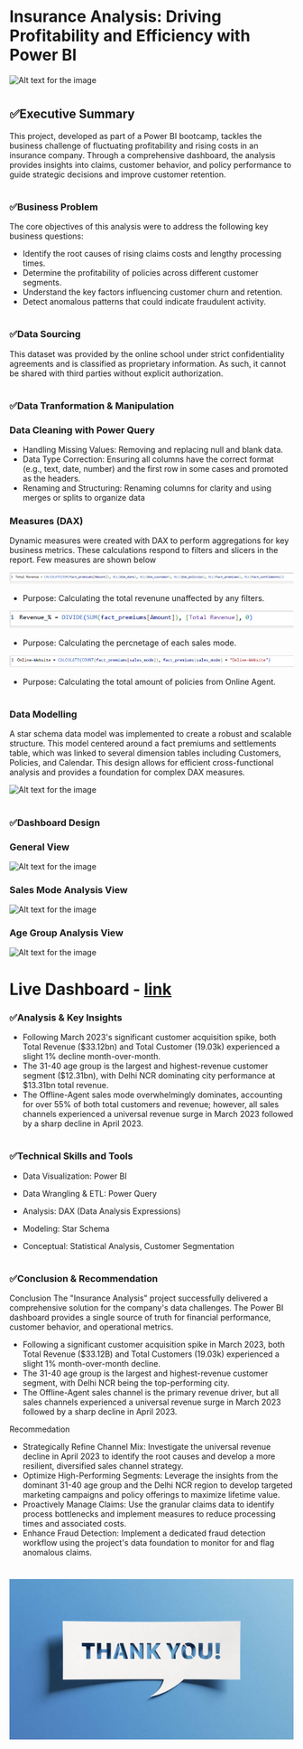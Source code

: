 # Insurance Analysis: Driving Profitability and Efficiency with Power BI

![Alt text for the image](https://github.com/Hammed-Hassan/Insurance_Data_Analysis___Power-BI/blob/main/Front%20Page.png)

#
## ✅Executive Summary
This project, developed as part of a Power BI bootcamp, tackles the business challenge of fluctuating profitability and rising costs in an insurance company. Through a comprehensive dashboard, the analysis provides insights into claims, customer behavior, and policy performance to guide strategic decisions and improve customer retention.

#
### ✅Business Problem
The core objectives of this analysis were to address the following key business questions:
- Identify the root causes of rising claims costs and lengthy processing times.
- Determine the profitability of policies across different customer segments.
- Understand the key factors influencing customer churn and retention.
- Detect anomalous patterns that could indicate fraudulent activity.

#
### ✅Data Sourcing 
This dataset was provided by the online school under strict confidentiality agreements and is classified as proprietary information. As such, it cannot be shared with third parties without explicit authorization.

#
### ✅Data Tranformation & Manipulation
### Data Cleaning with Power Query
- Handling Missing Values: Removing and replacing null and blank data.
- Data Type Correction: Ensuring all columns have the correct format (e.g., text, date, number) and the first row in some cases and promoted as the headers.
- Renaming and Structuring: Renaming columns for clarity and using merges or splits to organize data

### Measures (DAX)
Dynamic measures were created with DAX to perform aggregations for key business metrics. These calculations respond to filters and slicers in the report. Few measures are shown below

  ![Alt text for the image](https://github.com/Hammed-Hassan/Insurance_Data_Analysis/blob/main/I1.png)
  - Purpose: Calculating the total revenune unaffected by any filters.

  ![Alt text for the image](https://github.com/Hammed-Hassan/Insurance_Data_Analysis/blob/main/I2.png)
  - Purpose: Calculating the percnetage of each sales mode.
    
  ![Alt text for the image](https://github.com/Hammed-Hassan/Insurance_Data_Analysis/blob/main/I3.png)
  - Purpose: Calculating the total amount of policies from Online Agent.
#
### Data Modelling 
A star schema data model was implemented to create a robust and scalable structure. This model centered around a fact premiums and settlements table, which was linked to several dimension tables including Customers, Policies, and Calendar. This design allows for efficient cross-functional analysis and provides a foundation for complex DAX measures.

![Alt text for the image](https://github.com/Midoford/Insurance-Data-Analysis-Dashboard/blob/main/201.png)


# 
### ✅Dashboard Design
### General View
![Alt text for the image](https://github.com/Midoford/Insurance-Data-Analysis-Dashboard/blob/main/202.png)
### Sales Mode Analysis View
![Alt text for the image](https://github.com/Midoford/Insurance-Data-Analysis-Dashboard/blob/main/203.png)
### Age Group Analysis View
![Alt text for the image](https://github.com/Midoford/Insurance-Data-Analysis-Dashboard/blob/main/204.png)

# Live Dashboard - [link](https://app.powerbi.com/view?r=eyJrIjoiMWM4MDM5NzItZDZkZS00NDUyLTliMDMtYzg5Njc1ZjE1ZjdhIiwidCI6IjAwMGRiMTM4LTRjODAtNDc0MC04NDY4LTFiYmMxN2Y5ZTNlYSJ9)

### ✅Analysis & Key Insights
- Following March 2023's significant customer acquisition spike, both Total Revenue ($33.12bn) and Total Customer (19.03k) experienced a slight 1% decline month-over-month.
- The 31-40 age group is the largest and highest-revenue customer segment ($12.31bn), with Delhi NCR dominating city performance at $13.31bn total revenue.
- The Offline-Agent sales mode overwhelmingly dominates, accounting for over 55% of both total customers and revenue; however, all sales channels experienced a universal revenue surge in March 2023 followed by a sharp decline in April 2023.

# 
### ✅Technical Skills and Tools
- Data Visualization: Power BI

- Data Wrangling & ETL: Power Query

- Analysis: DAX (Data Analysis Expressions)

- Modeling: Star Schema

- Conceptual: Statistical Analysis, Customer Segmentation

#
### ✅Conclusion & Recommendation 
Conclusion
The "Insurance Analysis" project successfully delivered a comprehensive solution for the company's data challenges. The Power BI dashboard provides a single source of truth for financial performance, customer behavior, and operational metrics.
- Following a significant customer acquisition spike in March 2023, both Total Revenue ($33.12B) and Total Customers (19.03k) experienced a slight 1% month-over-month decline.
- The 31-40 age group is the largest and highest-revenue customer segment, with Delhi NCR being the top-performing city.
- The Offline-Agent sales channel is the primary revenue driver, but all sales channels experienced a universal revenue surge in March 2023 followed by a sharp decline in April 2023.
  
Recommedation
- Strategically Refine Channel Mix: Investigate the universal revenue decline in April 2023 to identify the root causes and develop a more resilient, diversified sales channel strategy.
- Optimize High-Performing Segments: Leverage the insights from the dominant 31-40 age group and the Delhi NCR region to develop targeted marketing campaigns and policy offerings to maximize lifetime value.
- Proactively Manage Claims: Use the granular claims data to identify process bottlenecks and implement measures to reduce processing times and associated costs.
- Enhance Fraud Detection: Implement a dedicated fraud detection workflow using the project's data foundation to monitor for and flag anomalous claims.

#

![Alt text for the image](https://github.com/Hammed-Hassan/AtliQ_Consumer_Electronics_Analysis/blob/main/istockphoto-1397892955-612x612.jpg)



